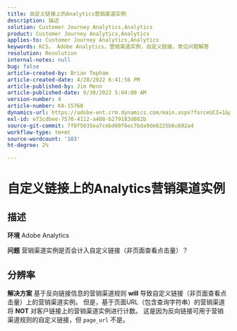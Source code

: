 ```yaml
---
title: 自定义链接上的Analytics营销渠道实例
description: 描述
solution: Customer Journey Analytics,Analytics
product: Customer Journey Analytics,Analytics
applies-to: Customer Journey Analytics,Analytics
keywords: KCS， Adobe Analytics，营销渠道实例，自定义链接，常见问题解答
resolution: Resolution
internal-notes: null
bug: false
article-created-by: Brian Topham
article-created-date: 4/28/2022 6:41:56 PM
article-published-by: Jim Menn
article-published-date: 9/30/2022 5:04:00 AM
version-number: 4
article-number: KA-15760
dynamics-url: https://adobe-ent.crm.dynamics.com/main.aspx?forceUCI=1&pagetype=entityrecord&etn=knowledgearticle&id=f30e69e0-22c7-ec11-a7b6-0022480a1b03
exl-id: ef3cdbee-7570-4112-a408-b279183d082b
source-git-commit: 7f0f5035ea7cebd60f6ec7bda9de6225b6c602a4
workflow-type: tm+mt
source-wordcount: '103'
ht-degree: 2%

---
```


# 自定义链接上的Analytics营销渠道实例

## 描述


<b>环境</b>
Adobe Analytics

<b>问题</b>
营销渠道实例是否会计入自定义链接（非页面查看点击量）？


## 分辨率


<b>解决方案</b>
基于反向链接信息的营销渠道规则 <b>will</b> 导致自定义链接（非页面查看点击量）上的营销渠道实例。
但是，基于页面URL（包含查询字符串）的营销渠道将 <b>NOT</b> 对客户链接上的营销渠道实例进行计数。
这是因为反向链接可用于营销渠道规则的自定义链接，但 `page_url` 不是。
